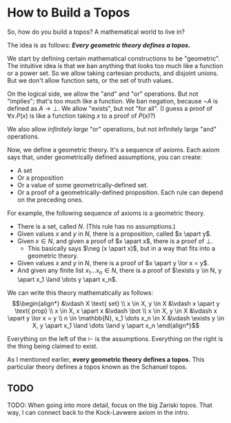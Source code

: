 # How to Build a Topos

So, how do you build a topos? A mathematical world to live in?

The idea is as follows: ***Every geometric theory defines a topos.***

We start by defining certain mathematical constructions to be "geometric".
The intuitive idea is that we ban anything that looks too much like a function or a power set.
So we allow taking cartesian products, and disjoint unions. But we don't allow function sets, or the set of truth values.

On the logical side, we allow the "and" and "or" operations. But not "implies"; that's too much like a function.
We ban negation, because $\neg A$ is defined as $A \to \bot$.
We allow "exists", but not "for all". (I guess a proof of $\forall x. P(x)$ is like a function taking $x$ to a proof of $P(x)$?)

We also allow *infinitely large* "or" operations, but not infinitely large "and" operations.

Now, we define a geometric theory. It's a sequence of axioms. Each axiom says that, under geometrically defined assumptions, you can create:
- A set
- Or a proposition
- Or a value of some geometrically-defined set.
- Or a proof of a geometrically-defined proposition.
Each rule can depend on the preceding ones.

For example, the following sequence of axioms is a geometric theory.
- There is a set, called $N$. (This rule has no assumptions.)
- Given values $x$ and $y$ in $N$, there is a proposition, called $x \apart y$.
- Given $x \in N$, and given a proof of $x \apart x$, there is a proof of $\bot$.
    - This basically says $\neg (x \apart x)$, but in a way that fits into a geometric theory.
- Given values $x$ and $y$ in $N$, there is a proof of $x \apart y \lor x = y$.
- And given any finite list $x_1 \dots x_n \in N$, there is a proof of $\exists y \in N, y \apart x_1 \land \dots y \apart x_n$.

We can write this theory mathematically as follows:
$$\begin{align*}
                                             &\vdash X \text{ set}
    \\ x \in X, y \in X                      &\vdash x \apart y \text{ prop}
    \\ x \in X, x \apart x                   &\vdash \bot
    \\ x \in X, y \in X                      &\vdash x \apart y \lor x = y
    \\ n \in \mathbb{N}, x_1 \dots x_n \in X &\vdash \exists y \in X, y \apart x_1 \land \dots \land y \apart x_n
\end{align*}$$

Everything on the left of the $\vdash$ is the assumptions. Everything on the right is the thing being claimed to exist.

As I mentioned earlier, **every geometric theory defines a topos.** This particular theory defines a topos known as the Schanuel topos.

## TODO

TODO: When going into more detail, focus on the big Zariski topos. That way, I can connect back to the Kock-Lavwere axiom in the intro.
